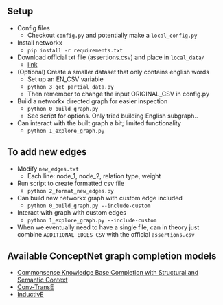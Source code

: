 ## Setup
- Config files
    - Checkout `config.py` and potentially make a `local_config.py`
- Install networkx
    - `pip install -r requirements.txt`
- Download official txt file (assertions.csv) and place in `local_data/`
    - [link](https://github.com/commonsense/conceptnet5/wiki/Downloads)
- (Optional) Create a smaller dataset that only contains english words
    - Set up an EN_CSV variable
    - `python 3_get_partial_data.py`
    - Then remember to change the input ORIGINAL_CSV in config.py
- Build a networkx directed graph for easier inspection
    - `python 0_build_graph.py`
    - See script for options. Only tried building English subgraph..
- Can interact with the built graph a bit; limited functionality
    - `python 1_explore_graph.py`

## To add new edges
- Modify `new_edges.txt`
	- Each line: node_1, node_2, relation type, weight
- Run script to create formatted csv file
	- `python 2_format_new_edges.py`
- Can build new networkx graph with custom edge included
	- `python 0_build_graph.py --include-custom`
- Interact with graph with custom edges
	- `python 1_explore_graph.py --include-custom`
- When we eventually need to have a single file, can in theory just combine
	`ADDITIONAL_EDGES_CSV` with the official `assertions.csv`

## Available ConceptNet graph completion models
- [Commonsense Knowledge Base Completion with Structural and Semantic Context](https://github.com/allenai/commonsense-kg-completion)
- [Conv-TransE](https://github.com/JD-AI-Research-Silicon-Valley/SACN)
- [InductivE](https://github.com/BinWang28/InductivE)